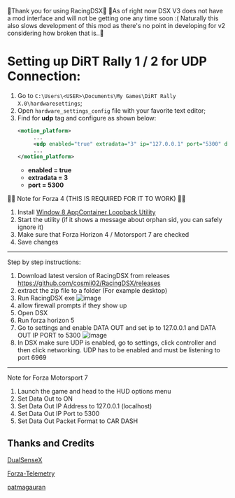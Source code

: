 💛Thank you for using RacingDSX💛 💛As of right now DSX V3 does not have a mod interface and will not be getting one any time soon :(  Naturally this also slows development of this mod as there's no point in developing for v2 considering how broken that is..💛




# Setting up DiRT Rally 1 / 2 for UDP Connection:
1. Go to `C:\Users\<USER>\Documents\My Games\DiRT Rally X.0\hardwaresettings`;
2. Open `hardware_settings_config` file with your favorite text editor;
3. Find for **udp** tag and configure as shown below:
      ```xml
      <motion_platform>
           ...
           <udp enabled="true" extradata="3" ip="127.0.0.1" port="5300" delay="1" />
           ...
      </motion_platform>
      ```
   - **enabled = true**
   - **extradata = 3**
   - **port = 5300**

🔺🔺 Note for Forza 4 (THIS IS REQUIRED FOR IT TO WORK) 🔺🔺
1. Install [Window 8 AppContainer Loopback Utility](https://telerik-fiddler.s3.amazonaws.com/fiddler/addons/enableloopbackutility.exe)
2. Start the utility (if it shows a message about orphan sid, you can safely ignore it)
3. Make sure that Forza Horizon 4 / Motorsport 7 are checked
4. Save changes

-----------------------------------------------------------------------------------------------------------------------------------------

Step by step instructions:
1. Download latest version of RacingDSX from releases https://github.com/cosmii02/RacingDSX/releases
2. extract the zip file to a folder (For example desktop)
3. Run RacingDSX exe
![image](https://user-images.githubusercontent.com/27782168/183417053-33676d94-f137-454b-ad7b-78066f71f6d2.png)
4. allow firewall prompts if they show up
5. Open DSX
6. Run forza horizon 5
7. Go to settings and enable DATA OUT and set ip to 127.0.0.1 and DATA OUT IP PORT to 5300
![image](https://user-images.githubusercontent.com/27782168/183418210-145b6701-f1f7-4783-91ba-7a1893294601.png)
8. In DSX make sure UDP is enabled, go to settings, click controller and then click networking. UDP has to be enabled and must be listening to port 6969


-----------------------------------------------------------------------------------------------------------------------------------------
Note for Forza Motorsport 7
1. Launch the game and head to the HUD options menu
2. Set Data Out to ON
3. Set Data Out IP Address to 127.0.0.1 (localhost)
4. Set Data Out IP Port to 5300
5. Set Data Out Packet Format to CAR DASH









## Thanks and Credits

[DualSenseX](https://github.com/Paliverse/DualSenseX)

[Forza-Telemetry](https://github.com/austinbaccus/forza-telemetry/tree/main/ForzaCore)

[patmagauran](https://github.com/patmagauran)
